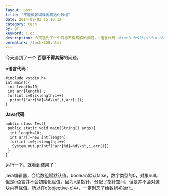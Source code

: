 ```yaml
---
layout: post
title: "不能依赖编译器初始化数组"
date: 2014-09-03 15:10:12
category: tech
by: gf
keyword: C,oc
description: 今天遇到了一个百思不得其解的问题。c语言代码：#include&lt;stdio.h&gt;intmain(){intlength=10;intarr(length);for(inti=0;i&lt;length;i++)printf(&quot;arr(%d)=%d\\n&quot;,i,ar
permalink: /tech/158.html
---
```

今天遇到了一个 **百思不得其解**的问题。

**c语言代码：**

``````````
#include <stdio.h>
int main(){
 int length=10;
 int arr[length] ;
 for(int i=0;i<length;i++)
  printf("arr[%d]=%d\\n",i,arr[i]);
}
``````````

**Java代码**

``````````
public class Test{
 public static void main(String[] args){
  int length=10;
  int arr[]=new int[length];
  for(int i=0;i<length;i++)
   System.out.printf("arr[%d]=%d\\n",i,arr[i]);
 }
}
``````````

运行一下。就看到结果了：

java编辑器，会给数组赋默认值。boolean默认false，数字类型的0，对象null。但是c语言并不会初始化赋值。因为c是指针，分配了指针空间，但是并不会对这块内存赋值。所以在c(objective-c)中，一定别忘了给数组初始化。